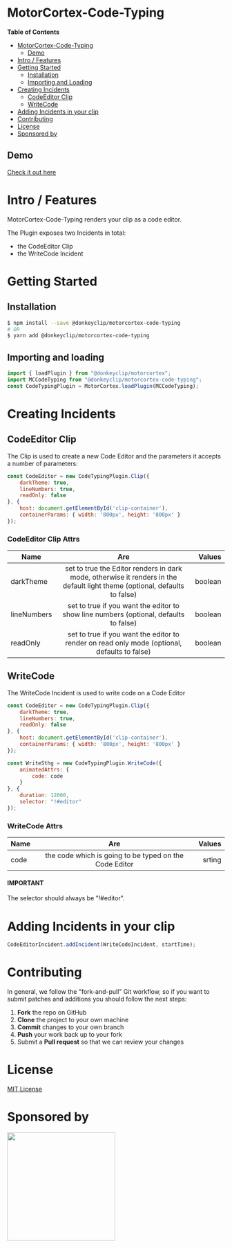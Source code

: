 # MotorCortex-Code-Typing

**Table of Contents**

- [MotorCortex-Code-Typing](#motorcortex-code-typing)
  - [Demo](#demo)
- [Intro / Features](#intro--features)
- [Getting Started](#getting-started)
  - [Installation](#installation)
  - [Importing and Loading](#importing-and-loading)
- [Creating Incidents](#creating-incidents)
  - [CodeEditor Clip](#codeeditor-clip)
  - [WriteCode](#writecode)
- [Adding Incidents in your clip](#adding-incidents-in-your-clip)
- [Contributing](#contributing)
- [License](#license)
- [Sponsored by](#sponsored-by)

## Demo

[Check it out here](https://donkeyclip.github.io/motorcortex-code-typing/demo/)

# Intro / Features
MotorCortex-Code-Typing renders your clip as a code editor.

The Plugin exposes two Incidents in total:
* the CodeEditor Clip
* the WriteCode Incident

# Getting Started

## Installation

```bash
$ npm install --save @donkeyclip/motorcortex-code-typing
# OR
$ yarn add @donkeyclip/motorcortex-code-typing
```

## Importing and loading

```javascript
import { loadPlugin } from "@donkeyclip/motorcortex";
import MCCodeTyping from "@donkeyclip/motorcortex-code-typing";
const CodeTypingPlugin = MotorCortex.loadPlugin(MCCodeTyping);
```

# Creating Incidents

## CodeEditor Clip
The Clip is used to create a new Code Editor and the parameters it accepts a number of parameters:
```javascript
const CodeEditor = new CodeTypingPlugin.Clip({
    darkTheme: true,
    lineNumbers: true,
    readOnly: false
}, {
    host: document.getElementById('clip-container'),
    containerParams: { width: '800px', height: '800px' }
});
```
### CodeEditor Clip Attrs

| Name        |                                             Are                                              | Values  |
| ---------   | :------------------------------------------------------------------------------------------: | ------: |
| darkTheme   | set to true the Editor renders in dark mode, otherwise it renders in the default light theme (optional, defaults to false)| boolean |
| lineNumbers |                   set to true if you want the editor to show line numbers (optional, defaults to false)                   | boolean |
| readOnly    |               set to true if you want the editor to render on read only mode (optional, defaults to false)                | boolean |

## WriteCode
The WriteCode Incident is used to write code on a Code Editor
```javascript
const CodeEditor = new CodeTypingPlugin.Clip({
    darkTheme: true,
    lineNumbers: true,
    readOnly: false
}, {
    host: document.getElementById('clip-container'),
    containerParams: { width: '800px', height: '800px' }
});

const WriteSthg = new CodeTypingPlugin.WriteCode({
    animatedAttrs: {
        code: code
    }
}, {
    duration: 12000,
    selector: "!#editor"
});
```

### WriteCode Attrs
| Name   |                              Are                          | Values  |
| -------| :-------------------------------------------------------: | ------: |
| code   |   the code which is going to be typed on the Code Editor  | srting |

#### IMPORTANT

The selector should always be "!#editor". 

# Adding Incidents in your clip

```javascript
CodeEditorIncident.addIncident(WriteCodeIncident, startTime);
```

# Contributing 

In general, we follow the "fork-and-pull" Git workflow, so if you want to submit patches and additions you should follow the next steps:
1.	**Fork** the repo on GitHub
2.	**Clone** the project to your own machine
3.	**Commit** changes to your own branch
4.	**Push** your work back up to your fork
5.	Submit a **Pull request** so that we can review your changes

# License

[MIT License](https://opensource.org/licenses/MIT)

# Sponsored by
[<img src="https://presskit.donkeyclip.com/logos/donkey%20clip%20logo.svg" width=250></img>](https://donkeyclip.com)

